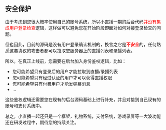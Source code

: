 

## 安全保护

由于考虑到您很大概率使用自己的账号系统，所以小直播一期的后台代码<font color='red'>并没有集成用户登录检查</font>逻辑，这样做可以避免您在开始阶段即面对如何对接登录检查的问题。

但也因此，目前的源码是没有用户登录确认机制的，换言之它是<font color='red'>**不安全**</font>的，任何熟悉这套协议的攻击者都可以拉取您服务器上的直播列表和录播列表。

所以，在真正上线前，您需要在后台加入身份鉴权逻辑，比如：
- 您可能希望只有登录后的用户才能拉取到直播/录播列表
- 您可能希望只有经过认证的用户才可以获得直播权限
- 您可能希望只有付费用户才能发弹幕消息
- ...

这些鉴权逻辑还需要您在现有的后台源码基础上进行补充，并且对接到自己现有的账号和支付系统中。

总之，小直播一起还只是一个框架，礼物系统，支付系统，游戏录屏等一大波功能还在研发过程中，期待您的持续关注。



